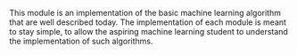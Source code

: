 This module is an implementation of the basic machine learning algorithm
that are well described today. The implementation of each module is meant 
to stay simple, to allow the aspiring machine learning student to understand
the implementation of such algorithms.